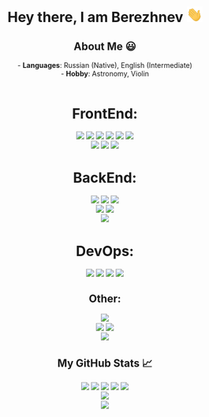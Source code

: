 <h1 align="center">
  Hey there, I am Berezhnev <img src="https://github.com/0xMrNight/0xMrNight/blob/main/assets/wave.gif?raw=false" width="32">
</h1>

<h2 align="center">About Me 😃</h2>
<center>
  - <b>Languages</b>: Russian (Native), English (Intermediate)
  <br>
  - <b>Hobby</b>: Astronomy, Violin
</center>
  
<br>

<h1 align="center">FrontEnd:</h1>
  
<div align="center">
  <img src="https://img.shields.io/badge/html5-%23E34F26.svg?style=for-the-badge&logo=html5&logoColor=white" />
	<img src="https://img.shields.io/badge/css3-%231572B6.svg?style=for-the-badge&logo=css3&logoColor=white" />
	<img src="https://img.shields.io/badge/SASS-hotpink.svg?style=for-the-badge&logo=SASS&logoColor=white" />
	<img src="https://img.shields.io/badge/tailwindcss-%2338B2AC.svg?style=for-the-badge&logo=tailwind-css&logoColor=white" />
  <img src="https://img.shields.io/badge/chakra-%234ED1C5.svg?style=for-the-badge&logo=chakraui&logoColor=white" />
	<img src="https://img.shields.io/badge/figma-%23F24E1E.svg?style=for-the-badge&logo=figma&logoColor=white" />
  <br>
	<img src="https://img.shields.io/badge/javascript-%23323330.svg?style=for-the-badge&logo=javascript&logoColor=%23F7DF1E" />
	<img src="https://img.shields.io/badge/typescript-%23007ACC.svg?style=for-the-badge&logo=typescript&logoColor=white" />
	<img src="https://img.shields.io/badge/React-20232A?style=for-the-badge&logo=react&logoColor=61DAFB" />

</div>



<h1 align="center">BackEnd:</h1>

<div align="center">
	<img src="https://img.shields.io/badge/express.js-%23404d59.svg?style=for-the-badge&logo=express&logoColor=%2361DAFB" />
	<img src="https://img.shields.io/badge/node.js-6DA55F?style=for-the-badge&logo=node.js&logoColor=white" />
	<img src="https://img.shields.io/badge/next.js-000000?style=for-the-badge&logo=nextdotjs&logoColor=white" />
  <br>
  <img src="https://img.shields.io/badge/golang-%2300ADD8.svg?style=for-the-badge&logo=go&logoColor=white" />
	<img src="https://img.shields.io/badge/Rust-black?style=for-the-badge&logo=rust&logoColor=#E57324" />
  <br>
	<img src="https://img.shields.io/badge/postgres-%23316192.svg?style=for-the-badge&logo=postgresql&logoColor=white" />
</div>

<h1 align="center">DevOps:</h1>

<div align="center">
  <img src="https://img.shields.io/badge/Linux-FCC624?style=for-the-badge&logo=linux&logoColor=black" />
  <img src="https://img.shields.io/badge/Arch_Linux-1793D1?style=for-the-badge&logo=arch-linux&logoColor=white" />
  <img src="https://img.shields.io/badge/NixOS-5277C3?style=for-the-badge&logo=nixos&logoColor=white" />
  <img src="https://img.shields.io/badge/git-%23F05033.svg?style=for-the-badge&logo=git&logoColor=white" /> 
</div>

<h2 align="center">Other:</h2>

<div align="center">
  <img src="https://img.shields.io/badge/Emacs-%237F5AB6.svg?&style=for-the-badge&logo=gnu-emacs&logoColor=white" />
  <br />
  <img src="https://img.shields.io/badge/NeoVim-%2357A143.svg?&style=for-the-badge&logo=neovim&logoColor=white" />
  <img src="https://img.shields.io/badge/VIM-%2311AB00.svg?&style=for-the-badge&logo=vim&logoColor=white" />

  <br />
  <img src="https://img.shields.io/badge/Jira-0052CC?style=for-the-badge&logo=Jira&logoColor=white" />
</div>


<!-- <p align="center">
  <img src="https://github-readme-codewars-stats.herokuapp.com/api/?username=Tell396&badge&colormode=dark_mode" />
</p> -->


<h2 align="center">My GitHub Stats 📈</h2>

<p align="center">
  <img src="https://activity-graph.herokuapp.com/graph?username=tell396&theme=tokyonight" width="900"/>
  <img src="https://github-profile-summary-cards.vercel.app/api/cards/profile-details?username=tell396&theme=tokyonight" />

  <img src="https://streak-stats.demolab.com?user=Tell396&theme=tokyonight" width="680" />
  <img src="https://github-profile-summary-cards.vercel.app/api/cards/repos-per-language?username=tell396&theme=tokyonight"/>
  <img src="https://github-profile-summary-cards.vercel.app/api/cards/most-commit-language?username=tell396&theme=tokyonight" />
  <br />
  <img src="https://api.githubtrends.io/user/svg/Tell396/repos?time_range=two_years&theme=dark" width="400" />
  <br />
  <img src="https://github-profile-trophy.vercel.app/?username=tell396" /> 

</p>
